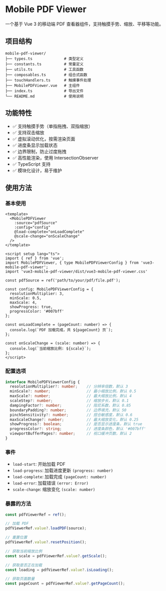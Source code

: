 # Mobile PDF Viewer

一个基于 Vue 3 的移动端 PDF 查看器组件，支持触摸手势、缩放、平移等功能。

## 项目结构

```
mobile-pdf-viewer/
├── types.ts              # 类型定义
├── constants.ts          # 常量定义
├── utils.ts              # 工具函数
├── composables.ts        # 组合式函数
├── touchHandlers.ts      # 触摸事件处理
├── MobilePDFViewer.vue   # 主组件
├── index.ts              # 导出文件
└── README.md             # 使用说明
```

## 功能特性

- ✅ 支持触摸手势（单指拖拽、双指缩放）
- ✅ 支持双击缩放
- ✅ 虚拟滚动优化，按需渲染页面
- ✅ 进度条显示加载状态
- ✅ 边界限制，防止过度拖拽
- ✅ 高性能渲染，使用 IntersectionObserver
- ✅ TypeScript 支持
- ✅ 模块化设计，易于维护

## 使用方法

### 基本使用

```vue
<template>
  <MobilePDFViewer
    :source="pdfSource"
    :config="config"
    @load-complete="onLoadComplete"
    @scale-change="onScaleChange"
  />
</template>

<script setup lang="ts">
import { ref } from 'vue';
import MobilePDFViewer, { type MobilePDFViewerConfig } from 'vue3-mobile-pdf-viewer';
import 'vue3-mobile-pdf-viewer/dist/vue3-mobile-pdf-viewer.css'

const pdfSource = ref('path/to/your/pdf/file.pdf');

const config: MobilePDFViewerConfig = {
  resolutionMultiplier: 3,
  minScale: 0.5,
  maxScale: 4,
  showProgress: true,
  progressColor: '#007bff'
};

const onLoadComplete = (pageCount: number) => {
  console.log(`PDF 加载完成，共 ${pageCount} 页`);
};

const onScaleChange = (scale: number) => {
  console.log(`当前缩放比例: ${scale}`);
};
</script>
```

### 配置选项

```typescript
interface MobilePDFViewerConfig {
  resolutionMultiplier?: number;    // 分辨率倍数，默认 3
  minScale?: number;                // 最小缩放比例，默认 0.5
  maxScale?: number;                // 最大缩放比例，默认 4
  scaleStep?: number;               // 缩放步长，默认 0.1
  dampingFactor?: number;           // 阻尼系数，默认 0.85
  boundaryPadding?: number;         // 边界填充，默认 50
  pinchSensitivity?: number;        // 捏合敏感度，默认 0.6
  maxScaleChange?: number;          // 最大缩放变化，默认 0.25
  showProgress?: boolean;           // 是否显示进度条，默认 true
  progressColor?: string;           // 进度条颜色，默认 '#007bff'
  viewportBufferPages?: number;     // 视口缓冲页数，默认 2
}
```

### 事件

- `load-start`: 开始加载 PDF
- `load-progress`: 加载进度更新 `(progress: number)`
- `load-complete`: 加载完成 `(pageCount: number)`
- `load-error`: 加载错误 `(error: Error)`
- `scale-change`: 缩放变化 `(scale: number)`

### 暴露的方法

```typescript
const pdfViewerRef = ref();

// 加载 PDF
pdfViewerRef.value?.loadPDF(source);

// 重置位置
pdfViewerRef.value?.resetPosition();

// 获取当前缩放比例
const scale = pdfViewerRef.value?.getScale();

// 获取是否正在加载
const loading = pdfViewerRef.value?.isLoading();

// 获取页面数量
const pageCount = pdfViewerRef.value?.getPageCount();
```
